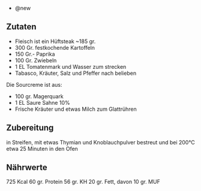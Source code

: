 - @new

## Zutaten
- Fleisch ist ein Hüftsteak ~185 gr.
- 300 Gr. festkochende Kartoffeln
- 150 Gr.- Paprika
- 100 Gr. Zwiebeln
- 1 EL Tomatenmark und Wasser zum strecken
- Tabasco, Kräuter, Salz und Pfeffer nach belieben

Die Sourcreme ist aus:
- 100 gr. Magerquark
- 1 EL Saure Sahne 10%
- Frische Kräuter und etwas Milch zum Glattrühren

## Zubereitung
in Streifen, mit etwas Thymian und Knoblauchpulver bestreut und bei 200°C etwa 25 Minuten in den Ofen

## Nährwerte
725 Kcal
60 gr. Protein
56 gr. KH
20 gr. Fett, davon 10 gr. MUF
